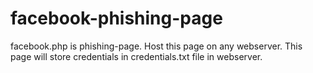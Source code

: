 # facebook-phishing-page
facebook.php is phishing-page. Host this page on any webserver. 
This page will store credentials in credentials.txt file in webserver. 
